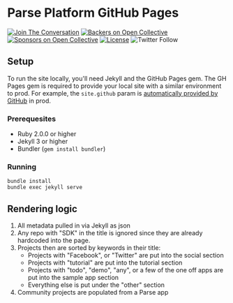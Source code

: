 # Parse Platform GitHub Pages

[![Join The Conversation](https://img.shields.io/discourse/https/community.parseplatform.org/topics.svg)](https://community.parseplatform.org/c/parse-server)
[![Backers on Open Collective](https://opencollective.com/parse-server/backers/badge.svg)](#backers)
[![Sponsors on Open Collective](https://opencollective.com/parse-server/sponsors/badge.svg)](#sponsors)
[![License][license-svg]][license-link]
![Twitter Follow](https://img.shields.io/twitter/follow/ParsePlatform.svg?label=Follow%20us%20on%20Twitter&style=social)

## Setup

To run the site locally, you'll need Jekyll and the GitHub Pages gem. The GH Pages gem is required to provide your local site with a similar environment to prod. For example, the `site.github` param is [automatically provided by GitHub](https://help.github.com/articles/repository-metadata-on-github-pages/) in prod.

### Prerequesites

* Ruby 2.0.0 or higher
* Jekyll 3 or higher
* Bundler (`gem install bundler`)

### Running

```
bundle install
bundle exec jekyll serve
```

## Rendering logic

1. All metadata pulled in via Jekyll as json
2. Any repo with "SDK" in the title is ignored since they are already hardcoded into the page.
3. Projects then are sorted by keywords in their title:
	* Projects with "Facebook", or "Twitter" are put into the social section
	* Projects with "tutorial" are put into the tutorial section
	* Projects with "todo", "demo", "any", or a few of the one off apps are put into the sample app section
	* Everything else is put under the "other" section
4. Community projects are populated from a Parse app

[license-svg]: https://img.shields.io/badge/license-BSD-lightgrey.svg
[license-link]: https://github.com/parse-community/Parse-SDK-JS/blob/master/LICENSE
